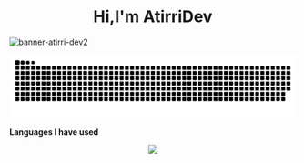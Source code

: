 <div align="center">
<h1 align="center">Hi,I'm AtirriDev</h1>
</div>
<p align="center">

  ![banner-atirri-dev2](https://github.com/AtirriDev/AtirriDev/assets/147408803/7b6b4645-557f-409b-85ec-cd26b7941759)
</p>




<div align="center">
  <a href="https://1999azzar.github.io/1999AZZAR/">
  <img  src="https://github.com/1999AZZAR/1999AZZAR/blob/main/resources/img/grid-snake.svg"
       alt="snake" /></a>
</div>

**Languages I have used**

<p align="center">
  <a href="https://skillicons.dev">
    <img src="https://skillicons.dev/icons?i=,cs,dotnet,visualstudio,mysql,bootstrap" />
   
    
  </p>

 
  
 
 


 


 






